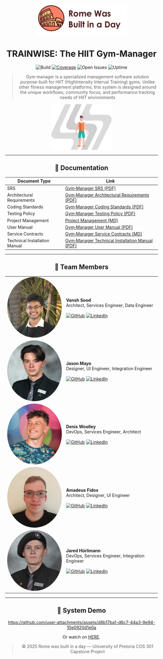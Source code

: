 <p align="center">
  <img src="banner.png" alt="Gym-Manager Banner" width="300">
</p>

<div align="center">

# TRAINWISE: The HIIT Gym‑Manager

![Build](https://img.shields.io/github/actions/workflow/status/COS301-SE-2025/Gym-Manager/ci.yml?label=Build&logo=github)
[![Coverage](https://codecov.io/gh/COS301-SE-2025/Gym-Manager/branch/main/graph/badge.svg)](https://codecov.io/gh/COS301-SE-2025/Gym-Manager)
![Open Issues](https://img.shields.io/github/issues/COS301-SE-2025/Gym-Manager?logo=github)
![Uptime](https://img.shields.io/uptimerobot/status/m801465365-843700d64b7c53d6c1e77361?label=status)

> Gym manager is a specialized management software solution purpose-built for HIIT (HighIntensity Interval Training) gyms. Unlike other fitness management platforms, this system is designed around the unique workflows, community focus, and performance tracking needs of
HIIT environments

<img src="jumping_jack.gif" alt="Animated GIF" width="200">

---

  ## 📑 Documentation

  | Document Type             | Link |
  |---------------------------|------|
  | SRS                       | [Gym‑Manager SRS (PDF)](https://github.com/COS301-SE-2025/Gym-Manager/blob/main/documents/v4/SRSv4.pdf) |
  | Architectural Requirements| [Gym‑Manager Architectural Requirements (PDF)](https://github.com/COS301-SE-2025/Gym-Manager/blob/main/documents/v4/ArchitecturalRequirementsAndDesign.pdf) |
  | Coding Standards             | [Gym‑Manager Coding Standards (PDF)](https://github.com/COS301-SE-2025/Gym-Manager/blob/main/documents/v4/CodingStandardsDocument.pdf) |
  | Testing Policy| [Gym‑Manager Testing Policy (PDF)](https://github.com/COS301-SE-2025/Gym-Manager/blob/main/documents/v4/TestingPolicy.pdf) |
  | Project Management| [Project Management (MD)](https://github.com/COS301-SE-2025/Gym-Manager/blob/main/ProjectManagement.md) |
  | User Manual               | [Gym‑Manager User Manual (PDF)](https://github.com/COS301-SE-2025/Gym-Manager/blob/main/documents/v4/TRAINWISE_User_MANUAL_v4.0.pdf) |
  | Service Contracts            | [Gym‑Manager Service Contracts (MD)](https://github.com/COS301-SE-2025/Gym-Manager/blob/main/documents/v4/ServiceContracts.md) |
  | Technical Installation Manual| [Gym‑Manager Technical Installation Manual (PDF)](https://github.com/COS301-SE-2025/Gym-Manager/blob/main/documents/v4/TechnicalInstallationManual.pdf) |
  

---

<!-- ## 📋 Project Board

We use a GitHub Project board to track epics, user stories, bugs and QA tasks.

🔗 **[View the Board](https://github.com/orgs/COS301-SE-2025/projects/218/views/2)**

--- -->
## 👥 Team Members

|  |  |
|--------|-------------|
| <img src="Vansh.jpeg" alt="Vansh Sood" width="200" height="200" style="border-radius:50%; object-fit:cover;"> | **Vansh Sood**<br>Architect, Services Engineer, Data Engineer<br><br><a href="https://github.com/yourusername" target="_blank">![GitHub](https://img.icons8.com/material-outlined/24/github.png)</a> <a href="https://www.linkedin.com/in/vansh-sood-783519352/" target="_blank">![LinkedIn](https://img.icons8.com/material-outlined/24/linkedin.png)</a> |
| <img src="Jason.jpeg" alt="Jason Mayo" width="200" height="200" style="border-radius:50%; object-fit:cover;"> | **Jason Mayo**<br>Designer, UI Engineer, Integration Engineer<br><br><a href="https://github.com/yourusername" target="_blank">![GitHub](https://img.icons8.com/material-outlined/24/github.png)</a> <a href="http://linkedin.com/in/jason-mayo-7a8063210" target="_blank">![LinkedIn](https://img.icons8.com/material-outlined/24/linkedin.png)</a> |
| <img src="Denis.jpeg" alt="Denis Woolley" width="200" height="200" style="border-radius:50%; object-fit:cover;"> | **Denis Woolley**<br>DevOps, Services Engineer, Architect<br><br><a href="https://github.com/yourusername" target="_blank">![GitHub](https://img.icons8.com/material-outlined/24/github.png)</a> <a href="https://www.linkedin.com/in/denis-woolley-981aa6202/" target="_blank">![LinkedIn](https://img.icons8.com/material-outlined/24/linkedin.png)</a> |
| <img src="Amadeus.jpg" alt="Amadeus Fidos" width="200" height="200" style="border-radius:50%; object-fit:cover;"> | **Amadeus Fidos**<br>Architect, Designer, UI Engineer<br><br><a href="https://github.com/yourusername" target="_blank">![GitHub](https://img.icons8.com/material-outlined/24/github.png)</a> <a href="https://www.linkedin.com/in/amadeus-fidos-b22512356/" target="_blank">![LinkedIn](https://img.icons8.com/material-outlined/24/linkedin.png)</a> |
| <img src="Jared.jpeg" alt="Jared Hürlimann" width="200" height="200" style="border-radius:50%; object-fit:cover;"> | **Jared Hürlimann**<br>DevOps, Services Engineer, Integration Engineer<br><br><a href="https://github.com/yourusername" target="_blank">![GitHub](https://img.icons8.com/material-outlined/24/github.png)</a> <a href="https://www.linkedin.com/in/jared-h%C3%BCrlimann-695ba82a4/" target="_blank">![LinkedIn](https://img.icons8.com/material-outlined/24/linkedin.png)</a> |

---


## 🎥 System Demo


https://github.com/user-attachments/assets/d8b17ba1-d6c7-44a3-9e94-10e0920d1e0a

Or watch on [HERE]().

<!-- 

## 🗂️ Repository Structure & Branching

</div>



```
Gym-Manager/
├── apps/
│   ├── mobile/        <-- Expo React Native client (App Store & Play Store)
│   └── web/           <-- Next.js web front‑end (Vercel)
├── documents/         <-- SRS, mock‑ups, domain model, user‑stories
├── infra/
│   └── postgres/      <-- DDL scripts, seed data, DB README
├── packages/
│   └── js-library/    <-- Shared TypeScript utils + Zod schemas
├── services/
│   └── api/           <-- Node + Express REST API (Drizzle ORM, Jest)
└── README.md
```

* **Mono-repo** managed with Git workspaces.
* **Main ↔ dev ↔ sub-dev ↔ feature/** branching model.

  * `main` = production-ready code.
  * `dev` = integration branch for general development.
  * `sub-dev/*` branches = specialized development streams, e.g.:
    * `dev-api` = backend/API development
    * `dev-mobile` = mobile app development
    * `dev-web` = web frontend development
  * `feature/` branches = day-to-day task-specific work, usually branched off the relevant sub-dev branch.

### Uptime/Availability
[**Full status (details & history)**](https://stats.uptimerobot.com/l8KHTmilDD)

| **Live** | **7 days** | **30 days** |
|:--:|:--:|:--:|
| <img alt="API status" src="https://img.shields.io/uptimerobot/status/m801465365-843700d64b7c53d6c1e77361?label=status&style=flat-square" /> | <img alt="Uptime 7d" src="https://img.shields.io/uptimerobot/ratio/7/m801465365-843700d64b7c53d6c1e77361?label=uptime&style=flat-square" /> | <img alt="Uptime 30d" src="https://img.shields.io/uptimerobot/ratio/30/m801465365-843700d64b7c53d6c1e77361?label=uptime&style=flat-square" /> | -->


> © 2025 Rome was built in a day — University of Pretoria COS 301 Capstone Project


